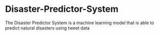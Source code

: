 # Disaster-Predictor-System
The Disaster Predictor System is a machine learning model that is able to predict natural disasters using tweet data
